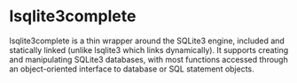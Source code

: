 # lsqlite3complete
lsqlite3complete is a thin wrapper around the SQLite3 engine, included and statically linked (unlike lsqlite3 which links dynamically). It supports creating and manipulating SQLite3 databases, with most functions accessed through an object-oriented interface to database or SQL statement objects.
